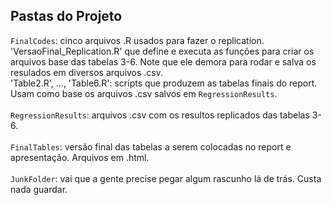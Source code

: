 ## Pastas do Projeto
`FinalCodes`: cinco arquivos .R usados para fazer o replication. </br>
'VersaoFinal_Replication.R' que define e executa as funções para criar os arquivos base das tabelas 3-6. Note que ele demora para rodar e salva os resulados em diversos arquivos .csv.</br>
'Table2.R', ..., 'Table6.R': scripts que produzem as tabelas finais do report. Usam como base os arquivos .csv salvos em `RegressionResults`.</br>
</br>
`RegressionResults`: arquivos .csv com os resultos replicados das tabelas 3-6.</br>
</br>
`FinalTables`: versão final das tabelas a serem colocadas no report e apresentação. Arquivos em .html.</br>
</br>
`JunkFolder`: vai que a gente precise pegar algum rascunho lá de trás. Custa nada guardar.</br>

